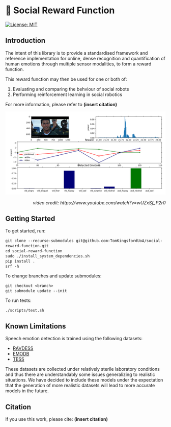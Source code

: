 # :robot: Social Reward Function

[![License: MIT](https://img.shields.io/badge/License-MIT-yellow.svg)](https://opensource.org/licenses/MIT)

## Introduction

The intent of this library is to provide a standardised framework and reference implementation for online, dense
recognition and quantification of human emotions through multiple sensor modalities, to form a reward function.

This reward function may then be used for one or both of:
1. Evaluating and comparing the behviour of social robots
2. Performing reinforcement learning in social robotics

For more information, please refer to **(insert citation)**

![screenshot](screenshot.png)
<div style="text-align: right"><i>video credit: https://www.youtube.com/watch?v=wUZxSf_P2r0</i></div>

## Getting Started

To get started, run:

    git clone --recurse-submodules git@github.com:TomKingsfordUoA/social-reward-function.git
    cd social-reward-function
    sudo ./install_system_dependencies.sh 
    pip install .
    srf -h

To change branches and update submodules:

    git checkout <branch>
    git submodule update --init

To run tests:

    ./scripts/test.sh

## Known Limitations

Speech emotion detection is trained using the following datasets:
* [RAVDESS](https://zenodo.org/record/1188976)
* [EMODB](http://emodb.bilderbar.info/docu/)
* [TESS](https://tspace.library.utoronto.ca/handle/1807/24487)

These datasets are collected under relatively sterile laboratory conditions and thus there are understandably
some issues generalizing to realistic situations. We have decided to include these models under the expectation 
that the generation of more realistic datasets will lead to more accurate models in the future.

## Citation

If you use this work, please cite:
**(insert citation)**
